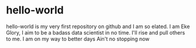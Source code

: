 # hello-world
hello-world is my very first repository on github and I am so elated.
I am Eke Glory,
I aim to be a badass data scientist in no time.
I'll rise and pull others to me.
I am on my way to better days
Ain't no stopping now
